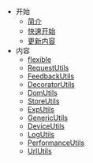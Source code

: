 * 开始
  * [简介](/other/_about.md)
  * [快速开始](/other/_start.md)
  * [更新内容](/other/_update.md)
* 内容
  * [flexible](/lib/_flexible.md)
  * [RequestUtils](/lib/_RequestUtils.md)
  * [FeedbackUtils](/lib/_FeedbackUtils.md)
  * [DecoratorUtils](/lib/_DecoratorUtils.md)
  * [DomUtils](/lib/_DomUtils.md)
  * [StoreUtils](/lib/_StoreUtils.md)
  * [ExpUtils](/lib/_ExpUtils.md)
  * [GenericUtils](/lib/_GenericUtils.md)
  * [DeviceUtils](/lib/_DeviceUtils.md)
  * [LogUtils](/lib/_LogUtils.md)
  * [PerformanceUtils](/lib/_PerformanceUtils.md)
  * [UrlUtils](/lib/_UrlUtils.md)

